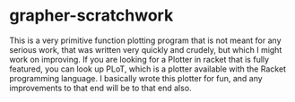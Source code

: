 grapher-scratchwork
===================

This is a very primitive function plotting program that is not meant for any serious work, that was written very quickly and crudely, but which I might work on improving. If you are looking for a Plotter in racket that is fully featured, you can look up PLoT, which is a plotter available with the Racket programming language.  I basically wrote this plotter for fun, and any improvements to that end will be to that end also. 
